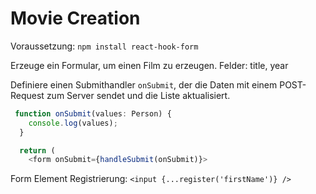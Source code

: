 # Movie Creation

Voraussetzung: `npm install react-hook-form`

Erzeuge ein Formular, um einen Film zu erzeugen. Felder: title, year

Definiere einen Submithandler `onSubmit`, der die Daten mit einem POST-Request zum Server sendet und die Liste aktualisiert.

```ts
 function onSubmit(values: Person) {
    console.log(values);
  }

  return (
    <form onSubmit={handleSubmit(onSubmit)}>
```

Form Element Registrierung: `<input {...register('firstName')} />`
